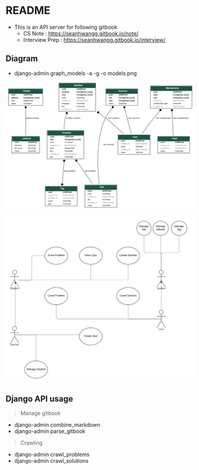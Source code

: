 # README

* This is an API server for following gitbook
  * CS Note : https://seanhwangg.gitbook.io/note/
  * Interview Prep : https://seanhwangg.gitbook.io/interview/
## Diagram

* django-admin graph_models -a -g -o models.png

![Class Diagram](images/20210422_203346.png)

![Usecase Diagram](images/20210416_162126.png)

## Django API usage

> Manage gitbook

* django-admin combine_markdown
* django-admin parse_gitbook

> Crawling

* django-admin crawl_problems
* django-admin crawl_solutions

